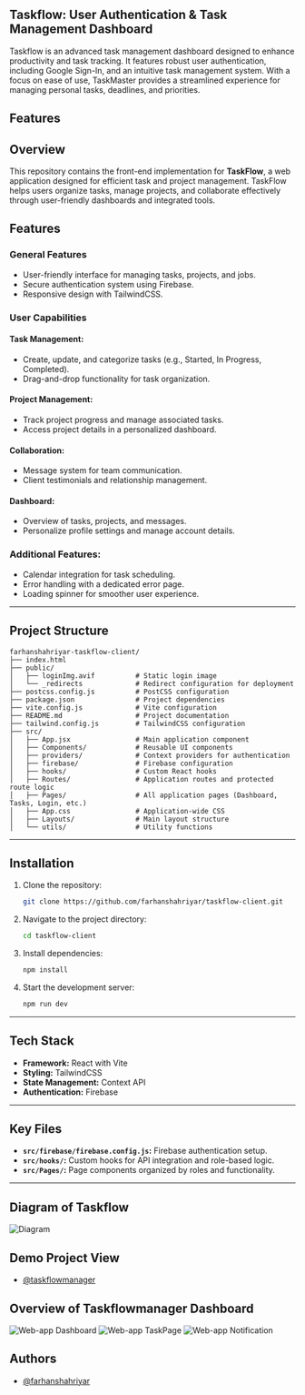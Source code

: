 ## Taskflow: User Authentication & Task Management Dashboard

Taskflow is an advanced task management dashboard designed to enhance productivity and task tracking. It features robust user authentication, including Google Sign-In, and an intuitive task management system. With a focus on ease of use, TaskMaster provides a streamlined experience for managing personal tasks, deadlines, and priorities.
## Features

## Overview
This repository contains the front-end implementation for **TaskFlow**, a web application designed for efficient task and project management. TaskFlow helps users organize tasks, manage projects, and collaborate effectively through user-friendly dashboards and integrated tools.

## Features
### General Features
- User-friendly interface for managing tasks, projects, and jobs.
- Secure authentication system using Firebase.
- Responsive design with TailwindCSS.

### User Capabilities
#### Task Management:
- Create, update, and categorize tasks (e.g., Started, In Progress, Completed).
- Drag-and-drop functionality for task organization.

#### Project Management:
- Track project progress and manage associated tasks.
- Access project details in a personalized dashboard.

#### Collaboration:
- Message system for team communication.
- Client testimonials and relationship management.

#### Dashboard:
- Overview of tasks, projects, and messages.
- Personalize profile settings and manage account details.

### Additional Features:
- Calendar integration for task scheduling.
- Error handling with a dedicated error page.
- Loading spinner for smoother user experience.

---

## Project Structure
```plaintext
farhanshahriyar-taskflow-client/
├── index.html
├── public/
│   ├── loginImg.avif          # Static login image
│   └── _redirects             # Redirect configuration for deployment
├── postcss.config.js          # PostCSS configuration
├── package.json               # Project dependencies
├── vite.config.js             # Vite configuration
├── README.md                  # Project documentation
├── tailwind.config.js         # TailwindCSS configuration
├── src/
│   ├── App.jsx                # Main application component
│   ├── Components/            # Reusable UI components
│   ├── providers/             # Context providers for authentication
│   ├── firebase/              # Firebase configuration
│   ├── hooks/                 # Custom React hooks
│   ├── Routes/                # Application routes and protected route logic
│   ├── Pages/                 # All application pages (Dashboard, Tasks, Login, etc.)
│   ├── App.css                # Application-wide CSS
│   ├── Layouts/               # Main layout structure
│   └── utils/                 # Utility functions
```

---

## Installation
1. Clone the repository:
   ```bash
   git clone https://github.com/farhanshahriyar/taskflow-client.git
   ```
2. Navigate to the project directory:
   ```bash
   cd taskflow-client
   ```
3. Install dependencies:
   ```bash
   npm install
   ```
4. Start the development server:
   ```bash
   npm run dev
   ```

---

## Tech Stack
- **Framework:** React with Vite
- **Styling:** TailwindCSS
- **State Management:** Context API
- **Authentication:** Firebase

---

## Key Files
- **`src/firebase/firebase.config.js`:** Firebase authentication setup.
- **`src/hooks/`:** Custom hooks for API integration and role-based logic.
- **`src/Pages/`:** Page components organized by roles and functionality.

---


## Diagram of Taskflow
![Diagram](https://utfs.io/f/16574aa9-c1f7-47a5-8bd4-733eea3ad11c-nys99p.png)

## Demo Project View

- [@taskflowmanager](https://taskflowmanager.netlify.app/)


## Overview of Taskflowmanager Dashboard
![Web-app Dashboard](https://utfs.io/f/d6bb3dcc-4cd2-45b9-8b29-ac442bd4af64-gt1gv5.png)
![Web-app TaskPage](https://utfs.io/f/a7d5fb28-34e9-4547-82e2-6309564918a6-vk7446.jpg)
![Web-app Notification](https://utfs.io/f/a7f8fce9-6896-4580-b84a-8df30220cf9b-4i3ti3.png)

## Authors

- [@farhanshahriyar](https://github.com/farhanshahriyar)

